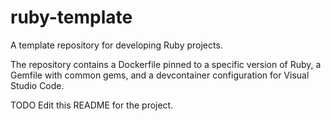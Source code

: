 # ruby-template
A template repository for developing Ruby projects.

The repository contains a Dockerfile pinned to a specific version of Ruby,
a Gemfile with common gems, and a devcontainer configuration for Visual Studio
Code.

TODO Edit this README for the project.
